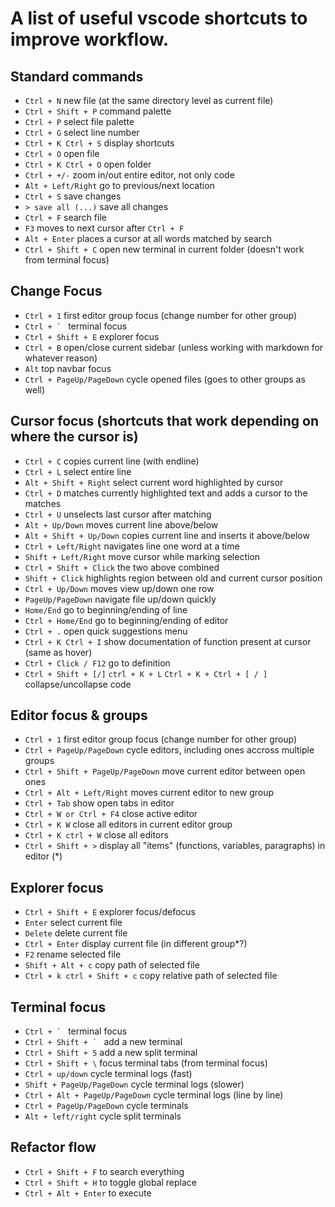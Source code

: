 # A list of useful vscode shortcuts to improve workflow.

## Standard commands

- `Ctrl + N` new file (at the same directory level as current file)
- `Ctrl + Shift + P` command palette
- `Ctrl + P` select file palette
- `Ctrl + G` select line number
- `Ctrl + K Ctrl + S` display shortcuts
- `Ctrl + O` open file
- `Ctrl + K Ctrl + O` open folder 
- `Ctrl + +/-` zoom in/out entire editor, not only code
- `Alt + Left/Right` go to previous/next location
- `Ctrl + S` save changes
- `> save all (...)` save all changes
- `Ctrl + F` search file
- `F3` moves to next cursor after `Ctrl + F`
- `Alt + Enter` places a cursor at all words matched by search
- `Ctrl + Shift + C` open new terminal in current folder (doesn't work from terminal focus)

## Change Focus

- `Ctrl + 1` first editor group focus (change number for other group)
- `` Ctrl + `  `` terminal focus
- `Ctrl + Shift + E` explorer focus
- `Ctrl + B` open/close current sidebar (unless working with markdown for whatever reason)
- `Alt` top navbar focus
- `Ctrl + PageUp/PageDown` cycle opened files (goes to other groups as well)  

## Cursor focus (shortcuts that work depending on where the cursor is)

- `Ctrl + C` copies current line (with endline)
- `Ctrl + L` select entire line
- `Alt + Shift + Right` select current word highlighted by cursor
- `Ctrl + D` matches currently highlighted text and adds a cursor to the matches
- `Ctrl + U` unselects last cursor after matching
- `Alt + Up/Down` moves current line above/below
- `Alt + Shift + Up/Down` copies current line and inserts it above/below
- `Ctrl + Left/Right` navigates line one word at a time
- `Shift + Left/Right` move cursor while marking selection
- `Ctrl + Shift + Click` the two above combined
- `Shift + Click` highlights region between old and current cursor position
- `Ctrl + Up/Down` moves view up/down one row
- `PageUp/PageDown` navigate file up/down quickly
- `Home/End` go to beginning/ending of line
- `Ctrl + Home/End` go to beginning/ending of editor
- `Ctrl + .` open quick suggestions menu
- `Ctrl + K Ctrl + I` show documentation of function present at cursor (same as hover)
- `Ctrl + Click / F12` go to definition
- `Ctrl + Shift + [/]` `ctrl + K + L` `Ctrl + K + Ctrl + [ / ]` collapse/uncollapse code

## Editor focus & groups

- `Ctrl + 1` first editor group focus (change number for other group)
- `Ctrl + PageUp/PageDown` cycle editors, including ones accross multiple groups
- `Ctrl + Shift + PageUp/PageDown` move current editor between open ones
- `Ctrl + Alt + Left/Right` moves current editor to new group
- `Ctrl + Tab` show open tabs in editor
- `Ctrl + W or Ctrl + F4` close active editor
- `Ctrl + K W` close all editors in current editor group
- `Ctrl + K ctrl + W` close all editors
- `Ctrl + Shift + >` display all "items" (functions, variables, paragraphs) in editor (*)


## Explorer focus

- `Ctrl + Shift + E` explorer focus/defocus
- `Enter` select current file
- `Delete` delete current file
- `Ctrl + Enter` display current file (in different group*?)
- `F2` rename selected file     
- `Shift + Alt + c` copy path of selected file        
- `Ctrl + k ctrl + Shift + c` copy relative path of selected file

## Terminal focus

- `` Ctrl + `  `` terminal focus
- `` Ctrl + Shift + `  `` add a new terminal
- `Ctrl + Shift + 5` add a new split terminal
- `Ctrl + Shift + \` focus terminal tabs (from terminal focus)
- `Ctrl + up/down` cycle terminal logs (fast)
- `Shift + PageUp/PageDown` cycle terminal logs (slower)
- `Ctrl + Alt + PageUp/PageDown` cycle terminal logs (line by line)
- `Ctrl + PageUp/PageDown` cycle terminals
- `Alt + left/right` cycle split terminals

## Refactor flow

- `Ctrl + Shift + F` to search everything
- `Ctrl + Shift + H` to toggle global replace
- `Ctrl + Alt + Enter` to execute